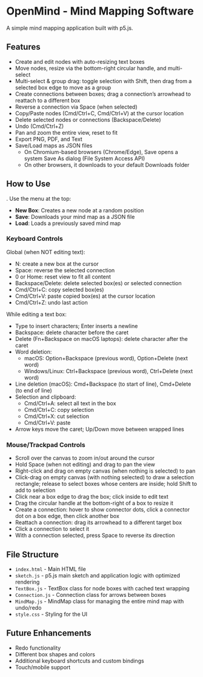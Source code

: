 # OpenMind - Mind Mapping Software

A simple mind mapping application built with p5.js.

## Features

- Create and edit nodes with auto-resizing text boxes
- Move nodes, resize via the bottom-right circular handle, and multi-select
- Multi-select & group drag: toggle selection with Shift, then drag from a selected box edge to move as a group
- Create connections between boxes; drag a connection’s arrowhead to reattach to a different box
- Reverse a connection via Space (when selected)
- Copy/Paste nodes (Cmd/Ctrl+C, Cmd/Ctrl+V) at the cursor location
- Delete selected nodes or connections (Backspace/Delete)
- Undo (Cmd/Ctrl+Z)
- Pan and zoom the entire view, reset to fit
- Export PNG, PDF, and Text
- Save/Load maps as JSON files
   - On Chromium-based browsers (Chrome/Edge), Save opens a system Save As dialog (File System Access API)
   - On other browsers, it downloads to your default Downloads folder

## How to Use

. Use the menu at the top:
   - **New Box**: Creates a new node at a random position
   - **Save**: Downloads your mind map as a JSON file
   - **Load**: Loads a previously saved mind map

### Keyboard Controls

Global (when NOT editing text):

- N: create a new box at the cursor
- Space: reverse the selected connection
- 0 or Home: reset view to fit all content
- Backspace/Delete: delete selected box(es) or selected connection
- Cmd/Ctrl+C: copy selected box(es)
- Cmd/Ctrl+V: paste copied box(es) at the cursor location
- Cmd/Ctrl+Z: undo last action

While editing a text box:

- Type to insert characters; Enter inserts a newline
- Backspace: delete character before the caret
- Delete (Fn+Backspace on macOS laptops): delete character after the caret
- Word deletion:
  - macOS: Option+Backspace (previous word), Option+Delete (next word)
  - Windows/Linux: Ctrl+Backspace (previous word), Ctrl+Delete (next word)
- Line deletion (macOS): Cmd+Backspace (to start of line), Cmd+Delete (to end of line)
- Selection and clipboard:
  - Cmd/Ctrl+A: select all text in the box
  - Cmd/Ctrl+C: copy selection
  - Cmd/Ctrl+X: cut selection
  - Cmd/Ctrl+V: paste
- Arrow keys move the caret; Up/Down move between wrapped lines

### Mouse/Trackpad Controls

- Scroll over the canvas to zoom in/out around the cursor
- Hold Space (when not editing) and drag to pan the view
- Right-click and drag on empty canvas (when nothing is selected) to pan
- Click-drag on empty canvas (with nothing selected) to draw a selection rectangle; release to select boxes whose centers are inside; hold Shift to add to selection
- Click near a box edge to drag the box; click inside to edit text
- Drag the circular handle at the bottom-right of a box to resize it
- Create a connection: hover to show connector dots, click a connector dot on a box edge, then click another box
- Reattach a connection: drag its arrowhead to a different target box
- Click a connection to select it
- With a connection selected, press Space to reverse its direction

## File Structure

- `index.html` - Main HTML file
- `sketch.js` - p5.js main sketch and application logic with optimized rendering
- `TextBox.js` - TextBox class for node boxes with cached text wrapping
- `Connection.js` - Connection class for arrows between boxes
- `MindMap.js` - MindMap class for managing the entire mind map with undo/redo
- `style.css` - Styling for the UI

## Future Enhancements

- Redo functionality
- Different box shapes and colors
- Additional keyboard shortcuts and custom bindings
- Touch/mobile support
